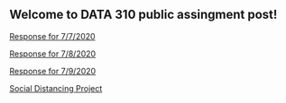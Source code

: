 ## Welcome to DATA 310 public assingment post!

[Response for 7/7/2020](https://luked77.github.io/Machine_Learning2/7-7-2020_Response)

[Response for 7/8/2020](https://luked77.github.io/Machine_Learning2/7-8-2020_Response)

[Response for 7/9/2020](https://luked77.github.io/Machine_Learning2/7-9-2020_Response)

[Social Distancing Project](https://luked77.github.io/Machine_Learning2/social_distancing_project)
